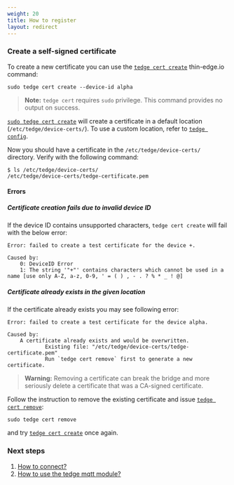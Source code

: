 ```yaml
---
weight: 20
title: How to register
layout: redirect
---
```


### Create a self-signed certificate

To create a new certificate you can use the [`tedge cert create`](/thin-edge/thin-edge-developer-tools/cli/#the-tedge-cert-command) thin-edge.io command:

```shell
sudo tedge cert create --device-id alpha
```

>**Note:** `tedge cert` requires `sudo` privilege. This command provides no output on success.

[`sudo tedge cert create`](/thin-edge/thin-edge-developer-tools/cli/#the-tedge-cert-command) will create a certificate in a default location (`/etc/tedge/device-certs/`).
To use a custom location, refer to [`tedge config`](/thin-edge/thin-edge-developer-tools/cli/#the-tedge-config-command).

Now you should have a certificate in the `/etc/tedge/device-certs/` directory.
Verify with the following command:

```shell
$ ls /etc/tedge/device-certs/
/etc/tedge/device-certs/tedge-certificate.pem
```

#### Errors

##### Certificate creation fails due to invalid device ID

If the device ID contains unsupported characters, `tedge cert create` will fail with the below error:

```plain
Error: failed to create a test certificate for the device +.

Caused by:
    0: DeviceID Error
    1: The string '"+"' contains characters which cannot be used in a name [use only A-Z, a-z, 0-9, ' = ( ) , - . ? % * _ ! @]
```


##### Certificate already exists in the given location

If the certificate already exists you may see following error:

```plain
Error: failed to create a test certificate for the device alpha.

Caused by:
    A certificate already exists and would be overwritten.
            Existing file: "/etc/tedge/device-certs/tedge-certificate.pem"
            Run `tedge cert remove` first to generate a new certificate.
```

>**Warning:** Removing a certificate can break the bridge and more seriously delete a certificate that was a CA-signed certificate.

Follow the instruction to remove the existing certificate and issue [`tedge cert remove`](/thin-edge/thin-edge-references/#remove):

```shell
sudo tedge cert remove
```

and try [`tedge cert create`](/thin-edge/thin-edge-references/#create) once again.

### Next steps

1. [How to connect?](/thin-edge/thin-edge-howto-guides/#connect)
2. [How to use the tedge mqtt module?](/thin-edge/thin-edge-howto-guides/#publish-and-subscribe)
